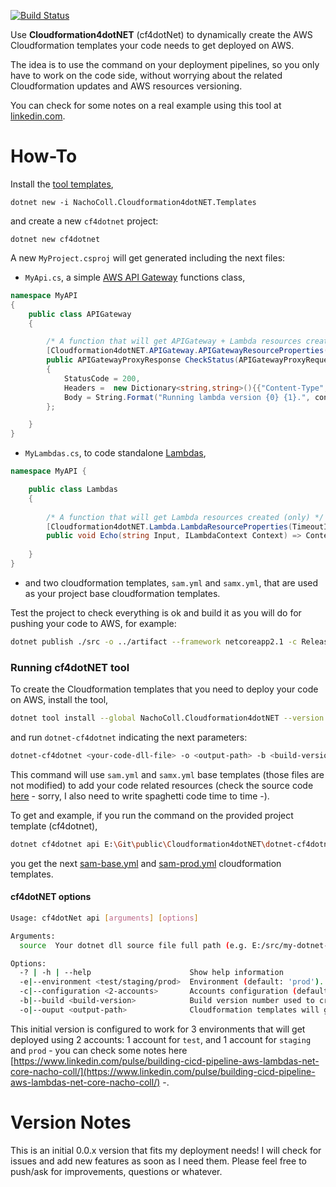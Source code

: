[![Build Status](https://travis-ci.com/NachoColl/dotnet-cf4dotnet.svg?branch=master)](https://travis-ci.com/NachoColl/dotnet-cf4dotnet)

Use **Cloudformation4dotNET** (cf4dotNet) to dynamically create the AWS Cloudformation templates your code needs to get deployed on AWS. 

The idea is to use the command on your deployment pipelines, so you only have to work on the code side, without worrying about the related Cloudformation updates and AWS resources versioning.

You can check for some notes on a real example using this tool at [linkedin.com](https://www.linkedin.com/pulse/building-cicd-pipeline-aws-lambdas-net-core-nacho-coll/).

# How-To

Install the [tool templates](https://github.com/NachoColl/dotnet-cf4dotnet-templates),

```
dotnet new -i NachoColl.Cloudformation4dotNET.Templates
```

and create a new ```cf4dotnet``` project:

```
dotnet new cf4dotnet
```

A new ```MyProject.csproj``` will get generated including the next files:

- ```MyApi.cs```, a simple [AWS API Gateway](https://aws.amazon.com/api-gateway/) functions class,

```csharp
namespace MyAPI
{
    public class APIGateway
    {

        /* A function that will get APIGateway + Lambda resources created. */
        [Cloudformation4dotNET.APIGateway.APIGatewayResourceProperties("utils/status", EnableCORS=true, TimeoutInSeconds=2)]
        public APIGatewayProxyResponse CheckStatus(APIGatewayProxyRequest Request, ILambdaContext context) => new APIGatewayProxyResponse
        {
            StatusCode = 200,
            Headers =  new Dictionary<string,string>(){{"Content-Type","text/plain"}},
            Body = String.Format("Running lambda version {0} {1}.", context.FunctionVersion, JsonConvert.SerializeObject(Request?.StageVariables))
        };

    }
}
```

- ```MyLambdas.cs```, to code standalone [Lambdas](https://aws.amazon.com/lambda/),

```csharp
namespace MyAPI {

    public class Lambdas
    {
        
        /* A function that will get Lambda resources created (only) */
        [Cloudformation4dotNET.Lambda.LambdaResourceProperties(TimeoutInSeconds=2)]
        public void Echo(string Input, ILambdaContext Context) => Context?.Logger?.Log(Input.ToUpper());
        
    }
}
```

- and two cloudformation templates, ```sam.yml``` and ```samx.yml```, that are used as your project base cloudformation templates.

Test the project to check everything is ok and build it as you will do for pushing your code to AWS, for example:

```bash
dotnet publish ./src -o ../artifact --framework netcoreapp2.1 -c Release
```

### Running cf4dotNET tool

To create the Cloudformation templates that you need to deploy your code on AWS, install the tool,

```bash
dotnet tool install --global NachoColl.Cloudformation4dotNET --version 0.0.33
```
and run  ```dotnet-cf4dotnet``` indicating the next parameters:

```bash
dotnet-cf4dotnet <your-code-dll-file> -o <output-path> -b <build-version-number> -e <environment-name> -c 2-accounts
```

This command will use ```sam.yml``` and ```samx.yml``` base templates (those files are not modified) to add your code related resources (check the source code [here](./src/tool/Injection.cs) - sorry, I also need to write spaghetti code time to time -). 

To get and example, if you run the command on the provided project template (cf4dotnet),

```bash
dotnet cf4dotnet api E:\Git\public\Cloudformation4dotNET\dotnet-cf4dotnet\demo\artifact\MyProject.dll
```
you get the next [sam-base.yml](./demo/sam-base.yml) and [sam-prod.yml](./demo/sam-prod.yml) cloudformation templates.

#### cf4dotNET options

```bash
Usage: cf4dotNet api [arguments] [options]

Arguments:
  source  Your dotnet dll source file full path (e.g. E:/src/my-dotnet-api.dll).

Options:
  -? | -h | --help                      Show help information
  -e|--environment <test/staging/prod>  Environment (default: 'prod').
  -c|--configuration <2-accounts>       Accounts configuration (default: '2-accounts').
  -b|--build <build-version>            Build version number used to create incremental templates (default: '1').
  -o|--ouput <output-path>              Cloudformation templates will get created here (default: './').
```

This initial version is configured to work for 3 environments that will get deployed using 2 accounts: 1 account for ```test```, and 1 account for ```staging``` and ```prod``` - you can check some notes here [https://www.linkedin.com/pulse/building-cicd-pipeline-aws-lambdas-net-core-nacho-coll/](https://www.linkedin.com/pulse/building-cicd-pipeline-aws-lambdas-net-core-nacho-coll/) -.

# Version Notes

This is an initial 0.0.x version that fits my deployment needs! I will check for issues and add new features as soon as I need them. Please feel free to push/ask for improvements, questions or whatever. 


